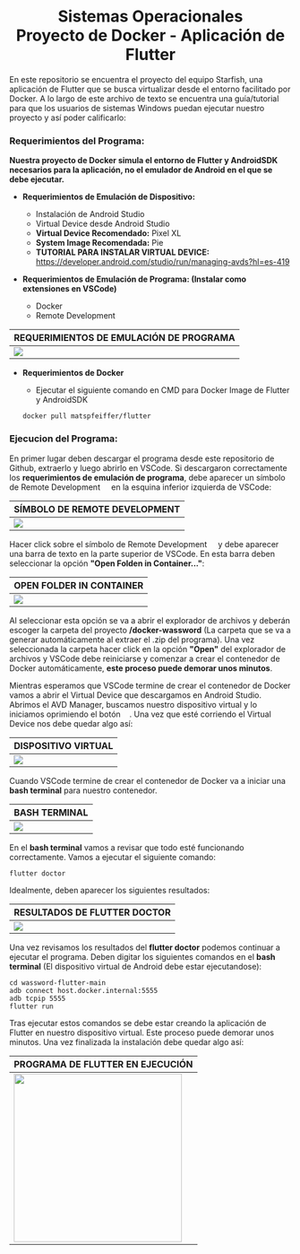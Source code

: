 <div align="center">
  <h1>Sistemas Operacionales<br>Proyecto de Docker - Aplicación de Flutter</h1>
  <p align="center">
  </p>
</div>

En este repositorio se encuentra el proyecto del equipo Starfish, una aplicación de Flutter que se busca virtualizar desde el entorno facilitado por Docker. A lo largo de este archivo de texto se encuentra una guía/tutorial para que los usuarios de sistemas Windows puedan ejecutar nuestro proyecto y así poder calificarlo:

### Requerimientos del Programa:

**Nuestra proyecto de Docker simula el entorno de Flutter y AndroidSDK necesarios para la aplicación, no el emulador de Android en el que se debe ejecutar.**

- **Requerimientos de Emulación de Dispositivo:**
  - Instalación de Android Studio
  - Virtual Device desde Android Studio
  - **Virtual Device Recomendado:** Pixel XL
  - **System Image Recomendada:** Pie
  - **TUTORIAL PARA INSTALAR VIRTUAL DEVICE:** https://developer.android.com/studio/run/managing-avds?hl=es-419


- **Requerimientos de Emulación de Programa: (Instalar como extensiones en VSCode)**
  - Docker
  - Remote Development

| REQUERIMIENTOS DE EMULACIÓN DE PROGRAMA |
|-|
|<img src="https://blog.codemagic.io/uploads/2020/04/extensions.png" >|

- **Requerimientos de Docker**
  - Ejecutar el siguiente comando en CMD para Docker Image de Flutter y AndroidSDK

  ```shell
  docker pull matspfeiffer/flutter
  ```

### Ejecucion del Programa:

En primer lugar deben descargar el programa desde este repositorio de Github, extraerlo y luego abrirlo en VSCode. Si descargaron correctamente los **requerimientos de emulación de programa**, debe aparecer un símbolo de Remote Development <img src="https://ms-vscode-remote.gallerycdn.vsassets.io/extensions/ms-vscode-remote/vscode-remote-extensionpack/0.21.0/1620755254563/Microsoft.VisualStudio.Services.Icons.Default" height="12px" width="12px"> en la esquina inferior izquierda de VSCode:  

| SÍMBOLO DE REMOTE DEVELOPMENT |
|-|
|<img src="https://blog.codemagic.io/uploads/2020/04/docker_1.png" >|

Hacer click sobre el símbolo de Remote Development <img src="https://ms-vscode-remote.gallerycdn.vsassets.io/extensions/ms-vscode-remote/vscode-remote-extensionpack/0.21.0/1620755254563/Microsoft.VisualStudio.Services.Icons.Default" height="12px" width="12px"> y debe aparecer una barra de texto en la parte superior de VSCode. En esta barra deben seleccionar la opción **"Open Folden in Container..."**:

| OPEN FOLDER IN CONTAINER |
|-|
|<img src="https://i.stack.imgur.com/OSnHe.png" >|

Al seleccionar esta opción se va a abrir el explorador de archivos y deberán escoger la carpeta del proyecto **/docker-wassword** (La carpeta que se va a generar automáticamente al extraer el .zip del programa). Una vez seleccionada la carpeta hacer click en la opción **"Open"** del explorador de archivos y VSCode debe reiniciarse y comenzar a crear el contenedor de Docker automáticamente, **este proceso puede demorar unos minutos**. 

Mientras esperamos que VSCode termine de crear el contenedor de Docker vamos a abrir el Virtual Device que descargamos en Android Studio. Abrimos el AVD Manager, buscamos nuestro dispositivo virtual y lo iniciamos oprimiendo el botón <img src="https://cdn.iconscout.com/icon/free/png-256/play-next-forward-replay-arrow-32426.png" height="12px" width="12px">. Una vez que esté corriendo el Virtual Device nos debe quedar algo así:

| DISPOSITIVO VIRTUAL |
|-|
|<img src="https://studyviewer.com/wp-content/uploads/2019/07/android-emulator111111.jpg" >|

Cuando VSCode termine de crear el contenedor de Docker va a iniciar una **bash terminal** para nuestro contenedor. 

| BASH TERMINAL |
|-|
|<img src="https://blog.codemagic.io/uploads/2020/04/docker_4.png" >|

En el **bash terminal** vamos a revisar que todo esté funcionando correctamente. Vamos a ejecutar el siguiente comando:

```shell 
flutter doctor 
```

Idealmente, deben aparecer los siguientes resultados:

| RESULTADOS DE FLUTTER DOCTOR |
|-|
|<img src="https://blog.codemagic.io/uploads/2020/04/docker_5.png" >|

Una vez revisamos los resultados del **flutter doctor** podemos continuar a ejecutar el programa. Deben digitar los siguientes comandos en el **bash terminal** (El dispositivo virtual de Android debe estar ejecutandose):

```shell
cd wassword-flutter-main
adb connect host.docker.internal:5555
adb tcpip 5555
flutter run
```

Tras ejecutar estos comandos se debe estar creando la aplicación de Flutter en nuestro dispositivo virtual. Este proceso puede demorar unos minutos. Una vez finalizada la instalación debe quedar algo así:

| PROGRAMA DE FLUTTER EN EJECUCIÓN |
|-|
|<img src="https://raw.githubusercontent.com/polilluminato/wassword-flutter/main/screenshot/second.png" width="300">|
